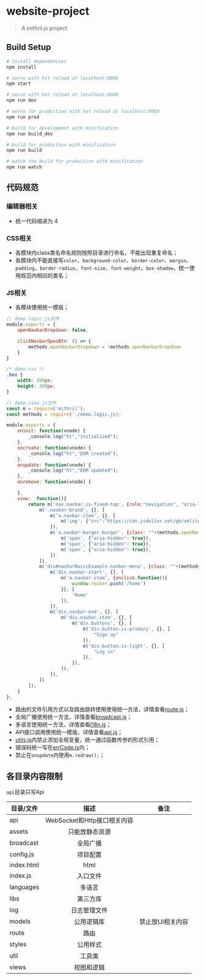 # website-project

> A mithril.js project


## Build Setup

``` bash
# install dependencies
npm install

# serve with hot reload at localhost:8080
npm start

# serve with hot reload at localhost:8080
npm run dev

# serve for production with hot reload at localhost:8080
npm run prod

# build for development with minification
npm run build_dev

# build for production with minification
npm run build

# watch the build for production with minification
npm run watch


```

## 代码规范

### 编辑器相关

+ 统一代码缩进为 4

### CSS相关
* 各模块内class类名命名规则按照目录进行命名，不能出现重复命名；
* 各模块内不能直接写`color`、`background-color`、`border-color`、`margin`、`padding`、`border-radius`、`font-size`、`font-weight`、`box-shadow`，统一使用规范内相应的类名；

### JS相关
* 各模块使用统一模版； 

```js
// demo.logic.js文件
module.exports = {
    openNavbarDropdown: false,

    clickNavbarOpenBtn: () => {
        methods.openNavbarDropdown = !methods.openNavbarDropdown
    }
}
```  

```css
/* demo.css */
.box {
    width: 300px;
    height: 200px;
}
``` 

```js
// demo.view.js文件
const m = require('mithril');
const methods = require('./demo.logic.js);

module.exports = {
    oninit: function(vnode) {
        _console.log("ht","initialized");
    },
    oncreate: function(vnode) {
        _console.log("ht","DOM created");
    },
    onupdate: function(vnode) {
        _console.log("ht","DOM updated");
    },
    onremove: function(vnode) {

    },
    view:  function(){
        return m('nav.navbar.is-fixed-top', {role:"navigation", "aria-label":"main navigation"}, [
            m('.navbar-brand', {}, [
                m('a.navbar-item', {}, [
                    m('img', {"src":"https://cdn.jsdelivr.net/gh/vmlite/s/bulma/images/bulma-logo.png", width: "112", height:"28"})
                ]),
                m('a.navbar-burger.burger', {class: ""+(methods.openNavbarDropdown?" is-active":""), role:"button", "aria-label": "menu", "aria-expanded": false, "data-target": "navbarBasicExample", onclick: methods.clickNavbarOpenBtn}, [
                    m('span', {"aria-hidden": true}),
                    m('span', {"aria-hidden": true}),
                    m('span', {"aria-hidden": true}),
                ])
            ]),
            m('div#navbarBasicExample.navbar-menu', {class: ""+(methods.openNavbarDropdown?" is-active":"")}, [
                m('div.navbar-start', {}, [
                    m('a.navbar-item', {onclick:function(){
                        window.router.push('/home')
                    }}, [
                        'Home'
                    ]),
                ]),
                m('div.navbar-end', {}, [
                    m('div.navbar-item', {}, [
                        m('div.buttons', {}, [
                            m('div.button.is-primary', {}, [
                                "Sign up"
                            ]),
                            m('div.button.is-light', {}, [
                                "Log in"
                            ]),
                        ]),
                    ]),
                ]),
            ])
        ]);
    }
};
```  

<!-- * 日志输入使用统一方法，详情查看[log.js](./src/log/log.js)； -->
* 路由的文件引用方式以及路由跳转使用使用统一方法，详情查看[route.js](./src/route/index.js)；
* 全局广播使用统一方法，详情查看[broadcast.js](./src/broadcast/broadcast.js)；
* 多语言使用统一方法，详情查看[I18n.js](./src/languages/I18n.js)；
* API接口调用使用统一模版，详情查看[api.js](./src/api/webApi/api.js)；
* [utils.js](./src/util/utils.js)内禁止添加全局变量，统一通过函数传参的形式引用；
* 错误码统一写在[errCode.js](./src/util/errCode.js)内；  
* 禁止在`onupdate`内使用`m.redraw();`；


## 各目录内容限制

`api`目录只写Api  

| 目录/文件        | 描述 |  备注                                |
| --------   | :-----:  |  :-----:                            |
| api      | WebSocket和Http接口相关内容 | 
| assets      | 只能放静态资源 | 
| broadcast   | 全局广播 | 
| config.js   | 项目配置 |
| index.html  | html |
| index.js    | 入口文件 |
| languages   | 多语言 |
| libs        | 第三方库 |
| log         | 日志管理文件 |
| models      | 公用逻辑库 | 禁止放UI相关内容 |
| route       | 路由 |
| styles      | 公用样式 |
| util        | 工具类 |
| views       | 视图和逻辑 |





